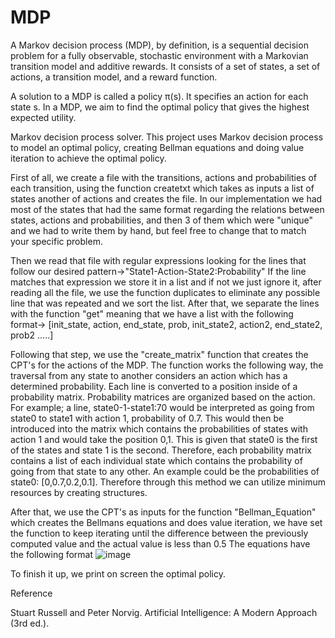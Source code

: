 # MDP

A Markov decision process (MDP), by definition, is a sequential decision problem for a fully observable, stochastic environment with a Markovian transition model and additive rewards. It consists of a set of states, a set of actions, a transition model, and a reward function. 

A solution to a MDP is called a policy π(s). It specifies an action for each state s. In a MDP, we aim to find the optimal policy that gives the highest expected utility.

Markov decision process solver.
This project uses Markov decision process to model an optimal policy, creating Bellman equations and doing value iteration to achieve the optimal policy.

First of all, we create a file with the transitions, actions and probabilities of each transition, using the function createtxt which takes as inputs a list of states another of actions and creates the file.
In our implementation we had most of the states that had the same format regarding the relations between states, actions and probabilities, and then 3 of them which were "unique" and we had to write them by hand, but feel free to change that to match your specific problem.

Then we read that file with regular expressions looking for the lines that follow our desired pattern->"State1-Action-State2:Probability" If the line matches that expression we store it in a list and if not we just ignore it, after reading all the file, we use the function duplicates to eliminate any possible line that was repeated and we sort the list. After that, we separate the lines with the function "get" meaning that we have a list with the following format-> [init_state, action, end_state, prob, init_state2, action2, end_state2, prob2 .....] 

Following that step, we use the "create_matrix" function that creates the CPT's for the actions of the MDP. The function works the following way, the traversal from any state to another considers an action which has a determined probability. Each line is converted to a position inside of a probability matrix. Probability matrices are organized based on the action. For example; a line, state0-1-state1:70 would be interpreted as going from state0 to state1 with action 1, probability of 0.7. This would then be introduced into the matrix which contains the probabilities of states with action 1 and would take the position 0,1. This is given that state0 is the first of the states and state 1 is the second. Therefore, each probability matrix contains a list of each individual state which contains the probability of going from that state to any other. An example could be the probabilities of state0: [0,0.7,0.2,0.1]. Therefore through this method we can utilize minimum resources by creating structures. 

After that, we use the CPT's as inputs for the function "Bellman_Equation" which creates the Bellmans equations and does value iteration, we have set the function to keep iterating until the difference between the previously computed value and the actual value is less than 0.5 The equations have the following format ![image](https://github.com/snakedata/MDP/assets/115793176/4bcb91a9-6c81-48fe-bbfa-b6b99fc82388)


To finish it up, we print on screen the optimal policy. 

Reference

Stuart Russell and Peter Norvig. Artificial Intelligence: A Modern Approach (3rd ed.).
